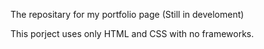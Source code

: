 The repositary for my portfolio page (Still in develoment)

This porject uses only HTML and CSS with no frameworks.
